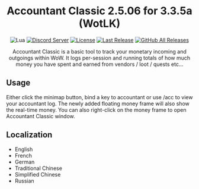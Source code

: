 <!-- markdownlint-disable MD004 MD033 -->
<div align="center">

# Accountant Classic 2.5.06 for 3.3.5a (WotLK)

![Lua](https://img.shields.io/badge/Lua-2C2D72?style=flat-squaree&logo=lua&logoColor=white)
[![Discord Server](https://img.shields.io/badge/Discord-7289DA?style=flat-squaree&logo=discord&logoColor=white)](https://discord.gg/xBFKJc6QRr)
[![License](https://img.shields.io/github/license/darhanger/Accountant_Classic?style=flat-square)](https://github.com/darhanger/Accountant_Classic/releases) 
[![Last Release](https://img.shields.io/github/v/release/darhanger/Accountant_Classic?style=flat-square)](https://github.com/darhanger/Accountant_Classic)
[![GitHub All Releases](https://img.shields.io/github/downloads/darhanger/Accountant_Classic/total?style=flat-square)](https://github.com/darhanger/Accountant_Classic/releases)
  
Accountant Classic is a basic tool to track your monetary incoming and outgoings within WoW. It logs per-session and running totals of how much money you have spent and earned from vendors / loot / quests etc...
</div>

## Usage
Either click the minimap button, bind a key to accountant or use /acc to view your accountant log. The newly added floating money frame will also show the real-time money. You can also right-click on the money frame to open Accountant Classic window.

## Localization
+ English
+ French
+ German
+ Traditional Chinese
+ Simplified Chinese
+ Russian
